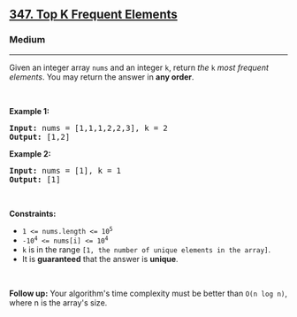 <h2><a href="https://leetcode.com/problems/top-k-frequent-elements/">347. Top K Frequent Elements</a></h2><h3>Medium</h3><hr><div style="null;"><p style="null;">Given an integer array <code style="null;">nums</code> and an integer <code style="null;">k</code>, return <em style="null;">the</em> <code style="null;">k</code> <em style="null;">most frequent elements</em>. You may return the answer in <strong style="null;">any order</strong>.</p>

<p style="null;">&nbsp;</p>
<p style="null;"><strong class="example" style="null;">Example 1:</strong></p>
<pre style="null;"><strong style="null;">Input:</strong> nums = [1,1,1,2,2,3], k = 2
<strong style="null;">Output:</strong> [1,2]
</pre><p style="null;"><strong class="example" style="null;">Example 2:</strong></p>
<pre style="null;"><strong style="null;">Input:</strong> nums = [1], k = 1
<strong style="null;">Output:</strong> [1]
</pre>
<p style="null;">&nbsp;</p>
<p style="null;"><strong style="null;">Constraints:</strong></p>

<ul style="null;">
	<li style="null;"><code style="null;">1 &lt;= nums.length &lt;= 10<sup style="null;">5</sup></code></li>
	<li style="null;"><code style="null;">-10<sup style="null;">4</sup> &lt;= nums[i] &lt;= 10<sup style="null;">4</sup></code></li>
	<li style="null;"><code style="null;">k</code> is in the range <code style="null;">[1, the number of unique elements in the array]</code>.</li>
	<li style="null;">It is <strong style="null;">guaranteed</strong> that the answer is <strong style="null;">unique</strong>.</li>
</ul>

<p style="null;">&nbsp;</p>
<p style="null;"><strong style="null;">Follow up:</strong> Your algorithm's time complexity must be better than <code style="null;">O(n log n)</code>, where n is the array's size.</p>
</div>